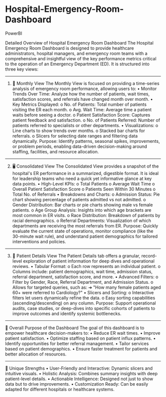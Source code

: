 # Hospital-Emergency-Room-Dashboard
PowerBI


Detailed Overview of Hospital Emergency Room Dashboard
The Hospital Emergency Room Dashboard is designed to provide healthcare administrators, hospital managers, and emergency room teams with a comprehensive and insightful view of the key performance metrics critical to the operation of an Emergency Department (ED).
It is structured into three key views:
________________________________________
1. 📅 Monthly View
The Monthly View is focused on providing a time-series analysis of emergency room performance, allowing users to:
•	Monitor Trends Over Time:
Analyze how the number of patients, wait times, satisfaction scores, and referrals have changed month over month.
•	Key Metrics Displayed:
o	No. of Patients: Total number of patients visiting the ER each month.
o	Avg. Wait Time: Average time a patient waits before seeing a doctor.
o	Patient Satisfaction Score: Captures patient feedback and satisfaction.
o	No. of Patients Referred: Number of patients referred to specialists or other departments.
•	Visualizations:
o	Line charts to show trends over months.
o	Stacked bar charts for referrals.
o	Slicers for selecting date ranges and filtering data dynamically.
Purpose:
Identify patterns, seasonal spikes, improvements, or problem periods, enabling data-driven decision-making around staffing, facilities, and resource allocation.
________________________________________
2. 🖥 Consolidated View
The Consolidated View provides a snapshot of the hospital's ER performance in a summarized, digestible format. It is ideal for leadership teams who need a quick yet informative glance at key data points.
•	High-Level KPIs:
o	Total Patients
o	Average Wait Time
o	Overall Patient Satisfaction Score
o	Patients Seen Within 30 Minutes
o	Total No. of Referrals
•	Breakdowns and Charts:
o	Admission Status: Pie chart showing percentage of patients admitted vs not admitted.
o	Gender Distribution: Bar charts or pie charts showing male vs female patients.
o	Age Group Analysis: Insights into which age brackets are most common in ER visits.
o	Race Distribution: Breakdown of patients by racial demographics.
o	Referral Departments: Visualization of which departments are receiving the most referrals from ER.
Purpose:
Quickly evaluate the current state of operations, monitor compliance (like the 30-minute wait rule), and understand patient demographics for tailored interventions and policies.
________________________________________
3. 📄 Patient Details View
The Patient Details tab offers a granular, record-level exploration of patient information for deep dives and operational reviews.
•	Tabular Format:
o	Each row represents an individual patient.
o	Columns include: patient demographics, wait time, admission status, referral department, satisfaction score, and more.
•	Advanced Filters:
o	Filter by Gender, Race, Referral Department, and Admission Status.
o	Allows for targeted queries, such as:
➔ "How many female patients aged 60+ were referred to Cardiology?"
•	Slicers and Sorting:
o	Interactive filters let users dynamically refine the data.
o	Easy sorting capabilities (ascending/descending) on any column.
Purpose:
Support operational audits, case studies, or deep-dives into specific cohorts of patients to improve outcomes and identify systemic bottlenecks.
________________________________________
🎯 Overall Purpose of the Dashboard
The goal of this dashboard is to empower healthcare decision-makers to:
•	Reduce ER wait times.
•	Improve patient satisfaction.
•	Optimize staffing based on patient influx patterns.
•	Identify opportunities for better referral management.
•	Tailor services based on patient demographics.
•	Ensure faster treatment for patients and better allocation of resources.
________________________________________
🌟 Unique Strengths
•	User-Friendly and Interactive: Dynamic slicers and intuitive visuals.
•	Holistic Analysis: Combines summary insights with deep patient-level details.
•	Actionable Intelligence: Designed not just to show data but to drive improvements.
•	Customization Ready: Can be easily adapted for different hospitals or healthcare systems.
